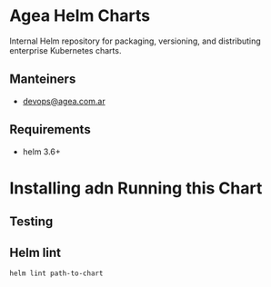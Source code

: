 # Agea Helm Charts
Internal Helm repository for packaging, versioning, and distributing enterprise Kubernetes charts.

## Manteiners
- devops@agea.com.ar

## Requirements
-  helm 3.6+

# Installing adn Running this Chart

## Testing

## Helm lint
```
helm lint path-to-chart
```



